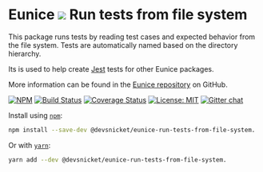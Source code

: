 # Eunice ![](https://raw.githubusercontent.com/DevSnicket/eunice/gh-pages/arrows/default-height.svg?sanitize=true) Run tests from file system

This package runs tests by reading test cases and expected behavior from the file system. Tests are automatically named based on the directory hierarchy.

Its is used to help create [Jest](https://jestjs.io/) tests for other Eunice packages. 

More information can be found in the [Eunice repository](https://github.com/DevSnicket/Eunice#readme) on GitHub.

[![NPM](https://img.shields.io/npm/v/@devsnicket/eunice-run-tests-from-file-system.svg)](https://www.npmjs.com/package/@devsnicket/eunice-run-tests-from-file-system
) [![Build Status](https://travis-ci.org/DevSnicket/eunice-run-tests-from-file-system.svg?branch=master)](https://travis-ci.org/DevSnicket/eunice-run-tests-from-file-system) [![Coverage Status](https://coveralls.io/repos/github/DevSnicket/eunice-run-tests-from-file-system/badge.svg?branch=master&c=1)](https://coveralls.io/github/DevSnicket/eunice-run-tests-from-file-system?branch=master) [![License: MIT](https://img.shields.io/badge/License-MIT-yellow.svg)](https://opensource.org/licenses/MIT) [![Gitter chat](https://badges.gitter.im/devsnicket-eunice/gitter.png)](https://gitter.im/devsnicket-eunice)

Install using [`npm`](https://www.npmjs.com/package/@devsnicket/eunice-run-tests-from-file-system):

```bash
npm install --save-dev @devsnicket/eunice-run-tests-from-file-system.
```
Or with [`yarn`](https://yarnpkg.com/en/package/@devsnicket/eunice-run-tests-from-file-system):

```bash
yarn add --dev @devsnicket/eunice-run-tests-from-file-system.
```
